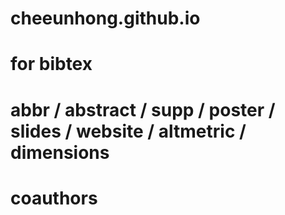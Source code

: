 # cheeunhong.github.io
# for bibtex
# abbr / abstract / supp / poster / slides / website / altmetric / dimensions
# coauthors 
<!-- https://github.com/alshedivat/al-folio/blob/master/_config.yml -->